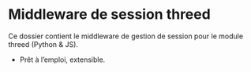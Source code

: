# Middleware de session threed

Ce dossier contient le middleware de gestion de session pour le module threed (Python & JS).
- Prêt à l’emploi, extensible.
